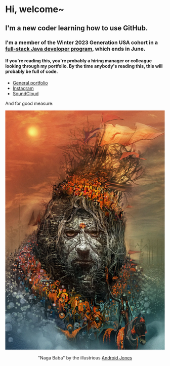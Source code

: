 # Hi, welcome~

## I'm a new coder learning how to use GitHub.

### I'm a member of the Winter 2023 Generation USA cohort in a [full-stack Java developer program](https://usa.generation.org/national/junior-full-stack-java-developer/#program-fit), which ends in June.

#### If you're reading this, you're probably a hiring manager or colleague looking through my portfolio. By the time anybody's reading this, this will probably be full of code.

- [General portfolio](https://www.richardhartnell.com)
- [Instagram](https://www.contactballer)
- [SoundCloud](https://www.soundcloud.com/velveteen)

And for good measure:

![img](./Android_Jones_Naga_Baba.webp)
<p align="center">"Naga Baba" by the illustrious <a href="https://www.androidjones.com">Android Jones</a></p>
